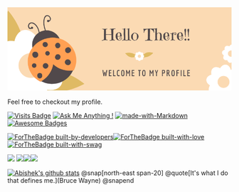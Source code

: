 <img src="https://github.com/kumarabd/kumarabd/blob/master/assets/paradise.png">

Feel free to checkout my profile.
<!--
**kumarabd/kumarabd** is a ✨ _special_ ✨ repository because its `README.md` (this file) appears on your GitHub profile.

Here are some ideas to get you started:

- 🔭 I’m currently working on ...
- 🌱 I’m currently learning ...
- 👯 I’m looking to collaborate on ...
- 🤔 I’m looking for help with ...
- 💬 Ask me about ...
- 📫 How to reach me: ...
- 😄 Pronouns: ...
- ⚡ Fun fact: ...
-->

[![Visits Badge](https://badges.pufler.dev/visits/kumarabd/git-badges)](https://badges.pufler.dev)  [![Ask Me Anything !](https://img.shields.io/badge/Ask%20me-anything-1abc9c.svg)](https://GitHub.com/kumarabd/kumarabd)  [![made-with-Markdown](https://img.shields.io/badge/Made%20with-Markdown-1f425f.svg)](http://commonmark.org)  [![Awesome Badges](https://img.shields.io/badge/badges-awesome-green.svg)](https://github.com/kumarabd/badges)

[![ForTheBadge built-by-developers](http://ForTheBadge.com/images/badges/built-by-developers.svg)](https://GitHub.com/kumarabd/)[![ForTheBadge built-with-love](http://ForTheBadge.com/images/badges/built-with-love.svg)](https://GitHub.com/kumarabd/)[![ForTheBadge built-with-swag](http://ForTheBadge.com/images/badges/built-with-swag.svg)](https://GitHub.com/kumarabd/)

<img src="https://img.shields.io/badge/facebook-%231877F2.svg?&style=for-the-badge&logo=facebook&logoColor=white" /> <img src="https://img.shields.io/badge/instagram-%23E4405F.svg?&style=for-the-badge&logo=instagram&logoColor=white" /><img src="https://img.shields.io/badge/twitter-%231DA1F2.svg?&style=for-the-badge&logo=twitter&logoColor=white" /><img src="https://img.shields.io/badge/linkedin-%230077B5.svg?&style=for-the-badge&logo=linkedin&logoColor=white" />

[![Abishek's github stats](https://github-readme-stats.vercel.app/api?username=kumarabd)](https://github.com/kumarabd/github-readme-stats&count_private=true&show_icons=true&theme=gruvbox) 
@snap[north-east span-20]
@quote[It's what I do that defines me.](Bruce Wayne)
@snapend
